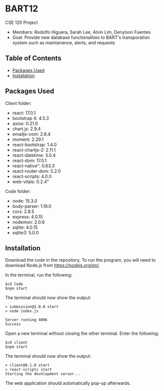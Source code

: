 # BART12


CSE 120 Project 
* Members: Rodolfo Higuera, Sarah Lee, Alvin Lim, Denylson Fuentes 
* Goal: Provide new database functionalities to BART's transporation system such as maintanence, alerts, and requests 

## Table of Contents
* [Packages Used](https://github.com/OFO323/BART12#packages-used)
* [Installation](https://github.com/OFO323/BART12#installation)

## Packages Used
Client folder:
* react: 17.0.1
* bootstrap 4: 4.5.3
* axios: 0.21.0
* chart.js: 2.9.4
* emailjs-com: 2.6.4
* moment: 2.29.1
* react-bootstrap: 1.4.0
* react-chartjs-2: 2.11.1
* react-datetime: 3.0.4
* react-dom: 17.0.1
* react-native": 0.63.3
* react-router-dom: 5.2.0
* react-scripts: 4.0.0
* web-vitals: 0.2.4"

Code folder:
* node: 15.3.0
* body-parser: 1.19.0
* cors: 2.8.5
* express: 4.0.15
* nodemon: 2.0.6
* sqlite: 4.0.15
* sqlite3: 5.0.0


## Installation

Download the code in the repository. To run the program, you will need to download Node.js from https://nodejs.org/en/.

In the terminal, run the following:
```
$cd Code
$npm start
```
The terminal should now show the output:
```
> submission@1.0.0 start
> node index.js

Server running 4006
Success
```
Open a new terminal without closing the other terminal. Enter the following:

```
$cd client
$npm start
```
The terminal should now show the output:
```
> client@0.1.0 start 
> react-scripts start
Starting the development server...
```
The web application should automatically pop-up afterwards.

